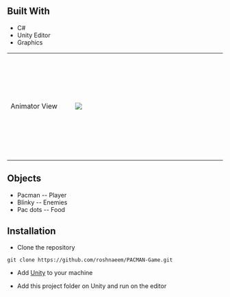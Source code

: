 ## Built With
 * C#
 * Unity Editor
 * Graphics
 
 <table><tr>
 <td  width="200" height= "250">Animator View</td>
<td  width="650" height= "250"><img src="Images\animator.JPG" ></td>
</tr>
</table>

## Objects
* Pacman -- Player
* Blinky -- Enemies
* Pac dots -- Food

## Installation

- Clone the repository
```
git clone https://github.com/roshnaeem/PACMAN-Game.git 
```

- Add [Unity](https://store.unity.com/front-page?check_logged_in=1#plans-individual) to your machine

- Add this project folder on Unity and run on the editor